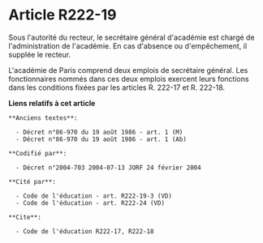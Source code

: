 # Article R222-19

Sous l'autorité du recteur, le secrétaire général d'académie est chargé de l'administration de l'académie. En cas d'absence
ou d'empêchement, il supplée le recteur.

L'académie de Paris comprend deux emplois de secrétaire général. Les fonctionnaires nommés dans ces deux emplois exercent
leurs fonctions dans les conditions fixées par les articles R. 222-17 et R. 222-18.

**Liens relatifs à cet article**

	**Anciens textes**:

	  - Décret n°86-970 du 19 août 1986 - art. 1 (M)
	  - Décret n°86-970 du 19 août 1986 - art. 1 (Ab)

	**Codifié par**:

	  - Décret n°2004-703 2004-07-13 JORF 24 février 2004

	**Cité par**:

	  - Code de l'éducation - art. R222-19-3 (VD)
	  - Code de l'éducation - art. R222-24 (VD)

	**Cite**:

	  - Code de l'éducation R222-17, R222-18
